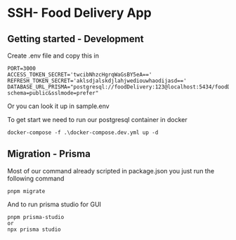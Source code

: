 # SSH- Food Delivery App

## Getting started - Development

Create .env file and copy this in

```
PORT=3000
ACCESS_TOKEN_SECRET='twcibNhzcHgrqWaGsBY5eA=='
REFRESH_TOKEN_SECRET='aklsdjalskdjlahjwediouwhaodijasd=='
DATABASE_URL_PRISMA="postgresql://foodDelivery:123@localhost:5434/foodDelivery?schema=public&sslmode=prefer"

```

Or you can look it up in sample.env

To get start we need to run our postgresql container in docker

```
docker-compose -f .\docker-compose.dev.yml up -d
```

## Migration - Prisma

Most of our command already scripted in package.json you just run the following command

```
pnpm migrate
```

And to run prisma studio for GUI

```
pnpm prisma-studio
or
npx prisma studio
```
